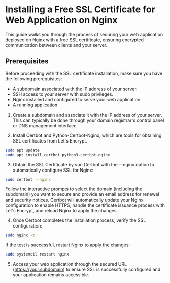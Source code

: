 # Installing a Free SSL Certificate for Web Application on Nginx

This guide walks you through the process of securing your web application deployed on Nginx with a free SSL certificate, ensuring encrypted communication between clients and your server.

## Prerequisites

Before proceeding with the SSL certificate installation, make sure you have the following prerequisites:

- A subdomain associated with the IP address of your server.
- SSH access to your server with sudo privileges.
- Nginx installed and configured to serve your web application.
- A running application.

1. Create a subdomain and associate it with the IP address of your server. This can typically be done through your domain registrar's control panel or DNS management interface.

2. Install Certbot and Python-Certbot-Nginx, which are tools for obtaining SSL certificates from Let's Encrypt.
```sh
sudo apt update
sudo apt install certbot python3-certbot-nginx
```

3. Obtain the SSL Certificate by vun Certbot with the --nginx option to automatically configure SSL for Nginx:
```sh
sudo certbot --nginx
```

Follow the interactive prompts to select the domain (including the subdomain) you want to secure and provide an email address for renewal and security notices. Certbot will automatically update your Nginx configuration to enable HTTPS, handle the certificate issuance process with Let's Encrypt, and reload Nginx to apply the changes.

4. Once Certbot completes the installation process, verify the SSL configuration:
```sh
sudo nginx -t
```

If the test is successful, restart Nginx to apply the changes:

```sh
sudo systemctl restart nginx
```

5. Access your web application through the secured URL (https://your.subdomain) to ensure SSL is successfully configured and your application remains accessible.
